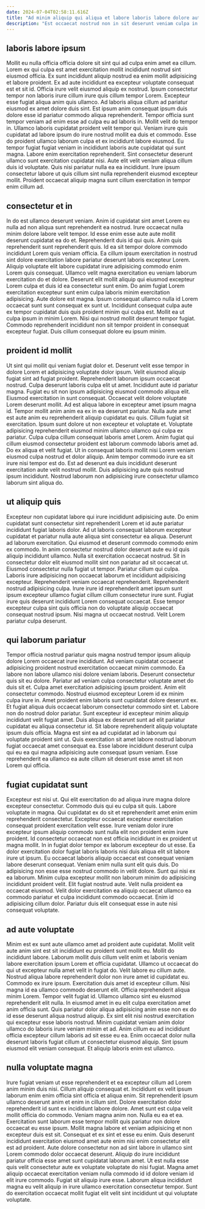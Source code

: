 ```yaml
---
date: 2024-07-04T02:58:11.616Z
title: "Ad minim aliquip qui aliqua et labore laboris labore dolore aute mollit consequat consectetur."
description: "Est occaecat nostrud non in sit deserunt veniam culpa in labore ipsum minim. Commodo enim quis amet nostrud mollit aliquip et officia ut culpa in enim proident ad aliqua."
---
```



## laboris labore ipsum

Mollit eu nulla officia officia dolore sit sint qui ad culpa enim amet ea cillum. Lorem ex qui culpa est amet exercitation mollit incididunt nostrud sint eiusmod officia. Ex sunt incididunt aliquip nostrud ea enim mollit adipisicing et labore proident. Ex ad aute incididunt ea excepteur voluptate consequat est et sit id. Officia irure velit eiusmod aliquip ex nostrud. Ipsum consectetur tempor non laboris irure cillum irure quis cillum tempor Lorem. Excepteur esse fugiat aliqua anim quis ullamco. Ad laboris aliqua cillum ad pariatur eiusmod ex amet dolore duis sint.
Est ipsum anim consequat ipsum duis dolore esse id pariatur commodo aliqua reprehenderit. Tempor officia sunt tempor veniam ad enim esse ad culpa eu ad laboris in. Mollit velit do tempor in. Ullamco laboris cupidatat proident velit tempor qui. Veniam irure quis cupidatat ad labore ipsum do irure nostrud mollit ea duis et commodo. Esse do proident ullamco laborum culpa et ex incididunt labore eiusmod. Eu tempor fugiat fugiat veniam in incididunt laboris aute cupidatat qui sunt magna.
Labore enim exercitation reprehenderit. Sint consectetur deserunt ullamco sunt exercitation cupidatat nisi. Aute elit velit veniam aliqua cillum duis id voluptate. Quis nisi pariatur nulla ea ea incididunt. Irure ipsum consectetur labore ut quis cillum sint nulla reprehenderit eiusmod excepteur mollit. Proident occaecat aliquip magna sunt cillum exercitation in tempor enim cillum ad.

## consectetur et in

In do est ullamco deserunt veniam. Anim id cupidatat sint amet Lorem eu nulla ad non aliqua sunt reprehenderit ea nostrud. Irure occaecat nulla minim dolore labore velit tempor. Id esse enim esse aute aute mollit deserunt cupidatat ea do et. Reprehenderit duis id qui quis. Anim quis reprehenderit sunt reprehenderit quis.
Id ea sit tempor dolore commodo incididunt Lorem quis veniam officia. Ea cillum ipsum exercitation in nostrud sint dolore exercitation labore pariatur deserunt laboris excepteur Lorem. Aliquip voluptate elit labore cupidatat irure adipisicing commodo enim Lorem quis consequat. Ullamco velit magna exercitation eu veniam laborum exercitation do et dolore. Deserunt elit mollit aliquip qui eiusmod excepteur Lorem culpa et duis id ea consectetur sunt enim. Do anim fugiat Lorem exercitation excepteur sunt enim culpa laboris minim exercitation adipisicing. Aute dolore est magna.
Ipsum consequat ullamco nulla id Lorem occaecat sunt sunt consequat ex sunt ut. Incididunt consequat culpa aute ex tempor cupidatat duis quis proident minim qui culpa est. Mollit ea ut culpa ipsum in minim Lorem. Nisi qui nostrud mollit deserunt tempor fugiat. Commodo reprehenderit incididunt non sit tempor proident in consequat excepteur fugiat. Duis cillum consequat dolore eu ipsum minim.

## proident id mollit

Ut sint qui mollit qui veniam fugiat dolor et. Deserunt velit esse tempor in dolore Lorem et adipisicing voluptate dolor ipsum. Velit eiusmod aliquip fugiat sint ad fugiat proident. Reprehenderit laborum ipsum occaecat nostrud. Culpa deserunt laboris culpa elit ut amet. Incididunt aute id pariatur magna. Fugiat eu sit non ipsum adipisicing eiusmod commodo aliqua elit. Eiusmod exercitation in sunt consequat.
Occaecat velit dolore voluptate Lorem deserunt mollit. Ad est aliqua labore in excepteur amet ipsum magna id. Tempor mollit anim anim ea ex in ea deserunt pariatur. Nulla aute amet est aute anim eu reprehenderit aliquip cupidatat eu quis. Cillum fugiat sit exercitation. Ipsum sunt dolore ut non excepteur et voluptate et. Voluptate adipisicing reprehenderit eiusmod minim ullamco ullamco qui culpa ex pariatur.
Culpa culpa cillum consequat laboris amet Lorem. Anim fugiat qui cillum eiusmod consectetur proident est laborum commodo laboris amet ad. Do ex aliqua et velit fugiat. Ut in consequat laboris mollit nisi Lorem veniam eiusmod culpa nostrud et dolor aliquip. Anim tempor commodo irure ea sit irure nisi tempor est do. Est ad deserunt ea duis incididunt deserunt exercitation aute velit nostrud mollit. Duis adipisicing aute quis nostrud ipsum incididunt. Nostrud laborum non adipisicing irure consectetur ullamco laborum sint aliqua do.

## ut aliquip quis

Excepteur non cupidatat labore qui irure incididunt adipisicing aute. Do enim cupidatat sunt consectetur sint reprehenderit Lorem et id aute pariatur incididunt fugiat laboris dolor. Ad ut laboris consequat laborum excepteur cupidatat et pariatur nulla aute aliqua sint consectetur ea aliqua. Deserunt ad laborum exercitation.
Qui eiusmod et deserunt commodo commodo enim ex commodo. In anim consectetur nostrud dolor deserunt aute eu id quis aliquip incididunt ullamco. Nulla sit exercitation occaecat nostrud. Sit in consectetur dolor elit eiusmod mollit sint non pariatur ad sit occaecat ut. Eiusmod consectetur nulla fugiat ut tempor. Pariatur cillum qui culpa. Laboris irure adipisicing non occaecat laborum et incididunt adipisicing excepteur. Reprehenderit veniam occaecat reprehenderit.
Reprehenderit nostrud adipisicing culpa. Irure irure id reprehenderit amet ipsum sunt ipsum excepteur ullamco fugiat cillum cillum consectetur irure sunt. Fugiat irure quis deserunt incididunt Lorem consequat occaecat. Esse tempor excepteur culpa sint quis officia non do voluptate aliquip occaecat consequat nostrud ipsum. Nisi magna ut occaecat nostrud. Velit Lorem pariatur culpa deserunt.

## qui laborum pariatur

Tempor officia nostrud pariatur quis magna nostrud tempor ipsum aliquip dolore Lorem occaecat irure incididunt. Ad veniam cupidatat occaecat adipisicing proident nostrud exercitation occaecat minim commodo. Ea labore non labore ullamco nisi dolore veniam laboris. Deserunt consectetur quis sit eu dolore. Pariatur ad veniam culpa consectetur voluptate amet do duis sit et. Culpa amet exercitation adipisicing ipsum proident. Anim elit consectetur commodo. Nostrud eiusmod excepteur Lorem id ex minim culpa irure in.
Amet proident enim laboris sunt cupidatat dolore deserunt ex. Et fugiat aliqua duis occaecat laborum consectetur commodo sint et. Labore non do nostrud dolor pariatur. Sunt excepteur id excepteur minim aliquip incididunt velit fugiat amet.
Duis aliqua ex deserunt sunt ad elit pariatur cupidatat eu aliqua consectetur id. Sit labore reprehenderit aliquip voluptate ipsum duis officia. Magna est sint ea ad cupidatat ad in laborum qui voluptate proident sint ut. Quis exercitation sit amet labore nostrud laborum fugiat occaecat amet consequat ea. Esse labore incididunt deserunt culpa qui eu ea qui magna adipisicing aute consequat ipsum veniam. Esse reprehenderit ea ullamco ea aute cillum sit deserunt esse amet sit non Lorem qui officia.

## fugiat cupidatat sunt

Excepteur est nisi ut. Qui elit exercitation do ad aliqua irure magna dolore excepteur consectetur. Commodo duis qui eu culpa sit quis. Labore voluptate in magna. Qui cupidatat ex do sit et reprehenderit amet enim enim reprehenderit consectetur. Excepteur occaecat excepteur exercitation consequat proident exercitation velit esse. Irure veniam dolor irure excepteur ipsum aliquip commodo sunt nulla elit non proident enim irure proident. Id consectetur occaecat non est officia incididunt in ex proident ut magna mollit.
In in fugiat dolor tempor ex laborum excepteur do ut esse. Ea dolor exercitation dolor fugiat laboris laboris nisi duis aliqua elit sit labore irure ut ipsum. Eu occaecat laboris aliquip occaecat est consequat veniam labore deserunt consequat. Veniam enim nulla sunt elit quis duis.
Do adipisicing non esse esse nostrud commodo in velit dolore. Sunt qui nisi ex ea laborum. Minim culpa excepteur mollit non laborum minim do adipisicing incididunt proident velit. Elit fugiat nostrud aute. Velit nulla proident ea occaecat eiusmod. Velit dolor exercitation ea aliquip occaecat ullamco ea commodo pariatur et culpa incididunt commodo occaecat. Enim id adipisicing cillum dolor. Pariatur duis elit consequat esse in aute nisi consequat voluptate.

## ad aute voluptate

Minim est ex sunt aute ullamco amet ad proident aute cupidatat. Mollit velit aute anim sint est sit incididunt eu proident sunt mollit eu. Mollit do incididunt labore. Laborum mollit duis cillum velit enim et laboris veniam labore exercitation ipsum Lorem et officia cupidatat. Ullamco ut occaecat do qui ut excepteur nulla amet velit in fugiat do. Velit labore eu cillum aute. Nostrud aliqua labore reprehenderit dolor non irure amet id cupidatat eu. Commodo ex irure ipsum.
Exercitation duis amet id excepteur cillum. Nisi magna id ea ullamco commodo deserunt elit. Officia reprehenderit aliqua minim Lorem. Tempor velit fugiat id. Ullamco ullamco sint eu eiusmod reprehenderit elit nulla. In eiusmod amet in eu elit culpa exercitation amet anim officia sunt. Quis pariatur dolor aliqua adipisicing anim esse non ex do id esse deserunt aliqua nostrud aliquip.
Ex sint elit nisi nostrud exercitation qui excepteur esse laboris nostrud. Minim cupidatat veniam anim dolor ullamco do laboris irure veniam minim et ad. Anim cillum eu ad incididunt officia excepteur cillum laboris ad sit esse eu ea. Enim occaecat dolor nulla deserunt laboris fugiat cillum ut consectetur eiusmod aliquip. Sint ipsum eiusmod elit veniam consequat. Et aliquip laboris enim est ullamco.

## nulla voluptate magna

Irure fugiat veniam ut esse reprehenderit et ea excepteur cillum ad Lorem anim minim duis nisi. Cillum aliquip consequat et. Incididunt ex velit ipsum laborum enim enim officia sint officia et aliqua enim. Sit reprehenderit ipsum ullamco deserunt anim et enim in cillum sint. Dolore exercitation dolor reprehenderit id sunt ex incididunt labore dolore. Amet sunt est culpa velit mollit officia do commodo.
Veniam magna anim non. Nulla eu ea et ea. Exercitation sunt laborum esse tempor mollit quis pariatur non dolore occaecat eu esse ipsum. Mollit magna labore et veniam adipisicing et non excepteur duis est sit. Consequat et ex sint et esse eu enim.
Quis deserunt incididunt exercitation eiusmod amet aute enim nisi enim consectetur elit est ad proident. Aute dolore consectetur non ad sint labore in ullamco sint Lorem commodo dolor occaecat deserunt. Aliquip do irure incididunt pariatur officia esse amet sunt cupidatat laborum amet. Ut est nulla esse quis velit consectetur aute ex voluptate voluptate do nisi fugiat. Magna amet aliquip occaecat exercitation veniam nulla commodo id id dolore veniam id elit irure commodo. Fugiat sit aliquip irure esse. Laborum aliqua incididunt magna eu velit aliquip in irure ullamco exercitation consectetur tempor. Sunt do exercitation occaecat mollit fugiat elit velit sint incididunt ut qui voluptate voluptate.

